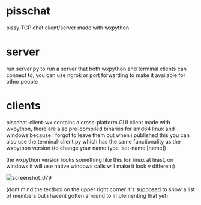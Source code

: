 # pisschat
pissy TCP chat client/server made with wxpython

# server
run server.py to run a server that both wxpython and terminal clients can connect to, you can use ngrok or port forwarding to make it available for other people

# clients
pisschat-client-wx contains a cross-platform GUI client made with wxpython, there are also pre-compiled binaries for amd64 linux and windows because i forgot to leave them out when i published this
you can also use the terminal-client.py which has the same functionality as the wxpython version (to change your name type !set-name \[name])

the wxpython version looks something like this (on linux at least, on windows it will use native windows calls will make it look v different)

![screenshot_079](https://user-images.githubusercontent.com/86350819/206936861-8fac56fd-b234-4e2a-869b-511c6b8aa2ff.png)

(dont mind the textbox on the upper right corner it's supposed to show a list of members but i havent gotten arround to implementing that yet)
